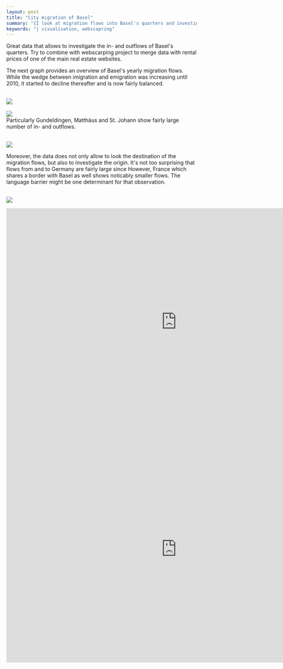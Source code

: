 ```yaml
---
layout: post
title: "City migration of Basel"
summary: "{I look at migration flows into Basel's quarters and investigate the correlation with webscraped rental prices.}"
keywords: "| visualisation, webscapring"
---
```

 Great data that allows to investigate the in- and outflows of Basel's quarters. Try to combine with webscarping project to merge data with rental prices of one of the main real estate websites. 
 
 The next graph provides an overview of Basel's yearly migration flows. While the wedge between imigration and emigration was increasing until 2010, it started to decline thereafter and is now fairly balanced.

   <br> ![](https://github.com/purplestat/baseligration_code/blob/master/baselmigration-codebook_files/figure-gfm/unnamed-chunk-13-1.png?raw=true?style=centerme)  <br>
   <br> ![](/blob/master/basel/unnamed-chunk-13-1.png?raw=true?style=centerme)  <br>
Particularly Gundeldingen, Matthäus and St. Johann show fairly large number of in- and outflows.
  
  <br> ![](https://github.com/purplestat/baseligration_code/blob/master/baselmigration-codebook_files/figure-gfm/unnamed-chunk-15-1.png?raw=true?style=centerme)  <br>
 
 Moreover, the data does not only allow to look the destination of the migration flows, but also to investigate the origin. It's not too surprising that flows from and to Germany are fairly large since 
 However, France which shares a border with Basel as well shows noticably smaller flows. The language barrier might be one determinant for that observation. 
 
   <br> ![](https://github.com/purplestat/baseligration_code/blob/master/baselmigration-codebook_files/figure-gfm/unnamed-chunk-18-1.png?raw=true?style=centerme)  <br>
   
   
<center>
<iframe src="https://rstudio-pubs-static.s3.amazonaws.com/566868_64939f1c851546598c41c15da15b01ca.html" style="border: none; width: 900px; height: 600px" scrolling="no"></iframe>
</center>

<center>
<iframe src="https://rstudio-pubs-static.s3.amazonaws.com/566871_e3b510f7f12844c1a2a4880f6a4c953a.html" style="border: none; width: 900px; height: 600px" scrolling="no"></iframe>
</center>
